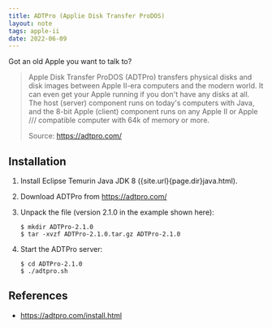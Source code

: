 ```yaml
---
title: ADTPro (Applie Disk Transfer ProDOS)
layout: note
tags: apple-ii
date: 2022-06-09
---
```


Got an old Apple you want to talk to?

> Apple Disk Transfer ProDOS (ADTPro) transfers physical disks and disk images between Apple II-era computers and the modern world. It can even get your Apple running if you don't have any disks at all. The host (server) component runs on today's computers with Java, and the 8-bit Apple (client) component runs on any Apple II or Apple /// compatible computer with 64k of memory or more.
>
> Source: https://adtpro.com/

## Installation

1. Install Eclipse Temurin Java JDK 8 ({site.url}{page.dir}java.html).

2. Download ADTPro from https://adtpro.com/

3. Unpack the file (version 2.1.0 in the example shown here):
    ```shell
    $ mkdir ADTPro-2.1.0
    $ tar -xvzf ADTPro-2.1.0.tar.gz ADTPro-2.1.0
    ```

4. Start the ADTPro server:
    ```shell
    $ cd ADTPro-2.1.0
    $ ./adtpro.sh
    ```

## References

- https://adtpro.com/install.html

